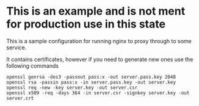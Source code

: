# This is an example and is not ment for production use in this state

This is a sample configuration for running nginx to proxy through to some service.

It contains certificates, however if you need to generate new ones use the following commands

```
openssl genrsa -des3 -passout pass:x -out server.pass.key 2048
openssl rsa -passin pass:x -in server.pass.key -out server.key
openssl req -new -key server.key -out server.csr
openssl x509 -req -days 364 -in server.csr -signkey server.key -out server.crt
 ```

